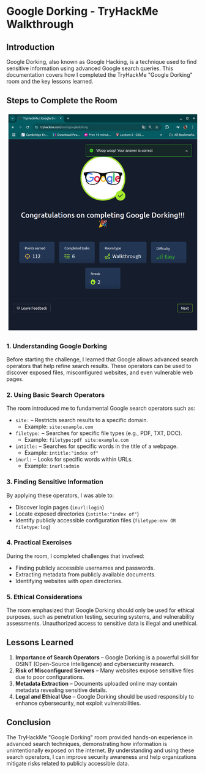 # Google Dorking - TryHackMe Walkthrough

## Introduction
Google Dorking, also known as Google Hacking, is a technique used to find sensitive information using advanced Google search queries. This documentation covers how I completed the TryHackMe "Google Dorking" room and the key lessons learned.

## Steps to Complete the Room

![](./images/a.png)

### 1. Understanding Google Dorking
Before starting the challenge, I learned that Google allows advanced search operators that help refine search results. These operators can be used to discover exposed files, misconfigured websites, and even vulnerable web pages.

### 2. Using Basic Search Operators
The room introduced me to fundamental Google search operators such as:
- `site:` – Restricts search results to a specific domain.
  - Example: `site:example.com`
- `filetype:` – Searches for specific file types (e.g., PDF, TXT, DOC).
  - Example: `filetype:pdf site:example.com`
- `intitle:` – Searches for specific words in the title of a webpage.
  - Example: `intitle:"index of"`
- `inurl:` – Looks for specific words within URLs.
  - Example: `inurl:admin`

### 3. Finding Sensitive Information
By applying these operators, I was able to:
- Discover login pages (`inurl:login`)
- Locate exposed directories (`intitle:"index of"`)
- Identify publicly accessible configuration files (`filetype:env OR filetype:log`)

### 4. Practical Exercises
During the room, I completed challenges that involved:
- Finding publicly accessible usernames and passwords.
- Extracting metadata from publicly available documents.
- Identifying websites with open directories.

### 5. Ethical Considerations
The room emphasized that Google Dorking should only be used for ethical purposes, such as penetration testing, securing systems, and vulnerability assessments. Unauthorized access to sensitive data is illegal and unethical.

## Lessons Learned
1. **Importance of Search Operators** – Google Dorking is a powerful skill for OSINT (Open-Source Intelligence) and cybersecurity research.
2. **Risk of Misconfigured Servers** – Many websites expose sensitive files due to poor configurations.
3. **Metadata Extraction** – Documents uploaded online may contain metadata revealing sensitive details.
4. **Legal and Ethical Use** – Google Dorking should be used responsibly to enhance cybersecurity, not exploit vulnerabilities.

## Conclusion
The TryHackMe "Google Dorking" room provided hands-on experience in advanced search techniques, demonstrating how information is unintentionally exposed on the internet. By understanding and using these search operators, I can improve security awareness and help organizations mitigate risks related to publicly accessible data.

